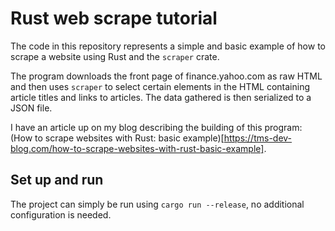 # Rust web scrape tutorial

The code in this repository represents a simple and basic example of how to scrape a website using Rust and the `scraper` crate.

The program downloads the front page of finance.yahoo.com as raw HTML and then uses `scraper` to select certain elements in the HTML containing article titles and links to articles. The data gathered is then serialized to a JSON file.

I have an article up on my blog describing the building of this program: (How to scrape websites with Rust: basic example)[https://tms-dev-blog.com/how-to-scrape-websites-with-rust-basic-example].

## Set up and run

The project can simply be run using `cargo run --release`, no additional configuration is needed.
